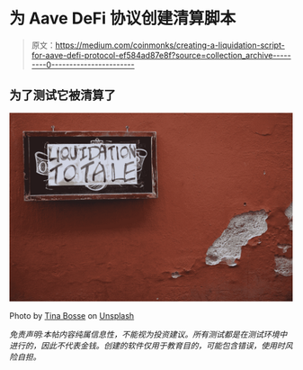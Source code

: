 # 为 Aave DeFi 协议创建清算脚本

> 原文：<https://medium.com/coinmonks/creating-a-liquidation-script-for-aave-defi-protocol-ef584ad87e8f?source=collection_archive---------0----------------------->

## 为了测试它被清算了

![](img/dc41a8b38136462dfefafa29d6af2fd2.png)

Photo by [Tina Bosse](https://unsplash.com/@tinabosse8?utm_source=medium&utm_medium=referral) on [Unsplash](https://unsplash.com?utm_source=medium&utm_medium=referral)

*免责声明:本帖内容纯属信息性，不能视为投资建议。所有测试都是在测试环境中进行的，因此不代表金钱。创建的软件仅用于教育目的，可能包含错误，使用时风险自担。*